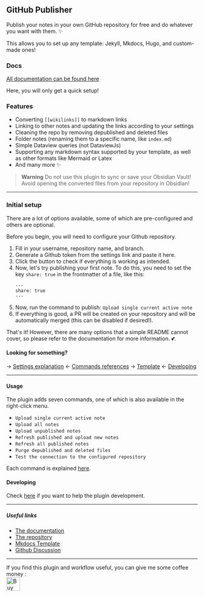 ## GitHub Publisher

Publish your notes in your own GitHub repository for free and do whatever you want with them. ✨

This allows you to set up any template: Jekyll, Mkdocs, Hugo, and custom-made ones!

### Docs

[All documentation can be found here](https://obsidian-publisher.netlify.app/)

Here, you will only get a quick setup!

### Features

- Converting `[[wikilinks]]` to markdown links
- Linking to other notes and updating the links according to your settings
- Cleaning the repo by removing depublished and deleted files
- Folder notes (renaming them to a specific name, like `index.md`)
- Simple Dataview queries (not DataviewJs)
- Supporting any markdown syntax supported by your template, as well as other formats like Mermaid or Latex
- And many more :sparkles:

> **Warning**
> Do not use this plugin to sync or save your Obsidian Vault!
> Avoid opening the converted files from your repository in Obsidian!

---

### Initial setup

There are a lot of options available, some of which are pre-configured and others are optional.

Before you begin, you will need to configure your Github repository.

1. Fill in your username, repository name, and branch.
2. Generate a Github token from the settings link and paste it here.
3. Click the button to check if everything is working as intended.
4. Now, let's try publishing your first note. To do this, you need to set the key `share: true` in the frontmatter of a file, like this:
	```
	---
	share: true
	---
	```
5. Now, run the command to publish: `Upload single current active note`
6. If everything is good, a PR will be created on your repository and will be automatically merged (this can be disabled if desired!).

That's it! However, there are many options that a simple README cannot cover, so please refer to the documentation for more information. 💕.

#### Looking for something?

→ [Settings explanation](https://obsidian-publisher.netlify.app/en/Obsidian/Settings/)
← [Commands references](https://obsidian-publisher.netlify.app/en/Obsidian/Commands)
→ [Template](https://obsidian-publisher.netlify.app/en/Getting%20Started/)
← [Developing](https://obsidian-publisher.netlify.app/en/Obsidian/Developping)


---

#### Usage

The plugin adds seven commands, one of which is also available in the right-click menu.

- `Upload single current active note`
- `Upload all notes`
- `Upload unpublished notes`
- `Refresh published and upload new notes`
- `Refresh all published notes`
- `Purge depublished and deleted files`
- `Test the connection to the configured repository`

Each command is explained [here](https://github.com/ObsidianPublisher/obsidian-github-publisher/blob/master/docs/en/COMMANDS.md).

#### Developing

Check [here](https://github.com/ObsidianPublisher/obsidian-github-publisher/blob/master/docs/en/DEVELOPPING.md) if you want to help the plugin development.

---

##### Useful links

- [The documentation](https://obsidian-publisher.netlify.app/)
- [The repository](https://github.com/ObsidianPublisher/obsidian-github-publisher)
- [Mkdocs Template](https://github.com/ObsidianPublisher/publisher-template-gh-pages)
- [Github Discussion](https://github.com/ObsidianPublisher/obsidian-github-publisher/discussions)

---

If you find this plugin and workflow useful, you can give me some coffee money : <br>
<a href='https://ko-fi.com/X8X54ZYAV' target='_blank'><img height='36' style='border:0px;height:36px;' src='https://cdn.ko-fi.com/cdn/kofi1.png?v=3' border='0' alt='Buy Me a Coffee at ko-fi.com' /></a>


